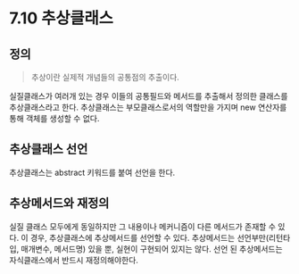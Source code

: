 # 7.10 추상클래스
## 정의
> 추상이란 실제적 개념들의 공통점의 추출이다.</br>

실질클래스가 여러개 있는 경우 이들의 공통필드와 메서드를 추출해서 정의한 클래스를 추상클래스라고 한다.
추상클래스는 부모클래스로서의 역할만을 가지며 new 연산자를 통해 객체를 생성할 수 없다.

## 추상클래스 선언
추상클래스는 abstract 키워드를 붙여 선언을 한다.

## 추상메서드와 재정의
실질 클래스 모두에게 동일하지만 그 내용이나 메커니즘이 다른 메서드가 존재할 수 있다.
이 경우, 추상클래스에 추상메서드를 선언할 수 있다.
추상메서드는 선언부만(리턴타입, 매개변수, 메서드명) 있을 뿐, 실현이 구현되어 있지는 않다.
선언 된 추상메서드는 자식클래스에서 반드시 재정의해야한다.
